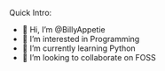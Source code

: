 Quick Intro:
- 👋 Hi, I’m @BillyAppetie
- 👀 I’m interested in Programming
- 🌱 I’m currently learning Python
- 💞️ I’m looking to collaborate on FOSS

<!---
BillyAppetie/AboutMe is a ✨ special ✨ repository because its `README.md` (this file) appears on your GitHub profile.
You can click the Preview link to take a look at your changes.
--->

